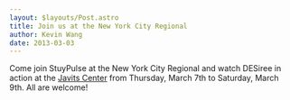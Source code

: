 ```yaml
---
layout: $layouts/Post.astro
title: Join us at the New York City Regional
author: Kevin Wang
date: 2013-03-03
---
```


Come join StuyPulse at the New York City Regional and watch DESiree in action at the <a href="https://plus.google.com/103126028174618573068/about?gl=us&hl=en">Javits Center</a> from Thursday, March 7th to Saturday, March 9th. All are welcome!
